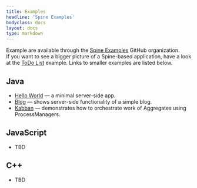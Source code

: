 ```yaml
---
title: Examples
headline: 'Spine Examples'
bodyclass: docs
layout: docs
type: markdown
---
```

<p>Example are available through the <a target="_blank" href="https://github.com/spine-examples">Spine Examples</a> GitHub organization.  
If&nbsp;you&nbsp;want&nbsp;to see a bigger picture of a Spine-based application, have a look at the
<a target="_blank" href="https://github.com/SpineEventEngine/todo-list">ToDo List</a> example. 
Links to smaller examples are listed below.
</p>

## Java
<ul>
    <li><a target="_blank" href="https://github.com/spine-examples/examples-java/tree/master/hello/">Hello World</a> — a minimal server-side app.</li>
    <li><a target="_blank" href="https://github.com/spine-examples/examples-java/tree/master/blog/">Blog</a> — shows server-side functionality of a simple blog.</li>
    <li><a target="_blank" href="https://github.com/spine-examples/examples-java/tree/master/kanban/">Kabban</a> — demonstrates how to orchestrate work of Aggregates using ProcessManagers.</li>
</ul>

## JavaScript

- TBD

## C++

- TBD
